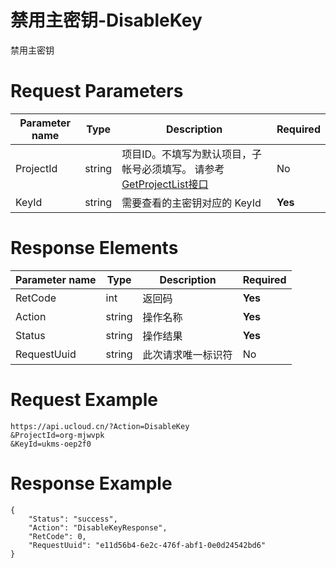 # 禁用主密钥-DisableKey

禁用主密钥

# Request Parameters
|Parameter name|Type|Description|Required|
|---|---|---|---|
|ProjectId|string|项目ID。不填写为默认项目，子帐号必须填写。 请参考[GetProjectList接口](api/summary/get_project_list)|No|
|KeyId|string|需要查看的主密钥对应的 KeyId|**Yes**|

# Response Elements
|Parameter name|Type|Description|Required|
|---|---|---|---|
|RetCode|int|返回码|**Yes**|
|Action|string|操作名称|**Yes**|
|Status|string| 操作结果|**Yes**|
|RequestUuid|string|此次请求唯一标识符|No|

# Request Example
```
https://api.ucloud.cn/?Action=DisableKey
&ProjectId=org-mjwvpk
&KeyId=ukms-oep2f0
```

# Response Example
```
{
    "Status": "success", 
    "Action": "DisableKeyResponse", 
    "RetCode": 0, 
    "RequestUuid": "e11d56b4-6e2c-476f-abf1-0e0d24542bd6"
}
```

